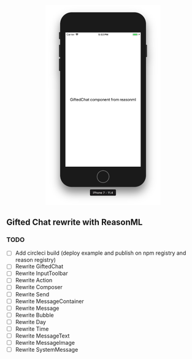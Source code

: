 <p align="center">
  <img width=300 src="https://raw.githubusercontent.com/xcarpentier/bs-react-native-gifted-chat/master/docs/screenshot.png">
</p>

## Gifted Chat rewrite with ReasonML

### TODO
* [ ] Add circleci build (deploy example and publish on npm registry and reason registry)
* [ ] Rewrite GiftedChat
* [ ] Rewrite InputToolbar
* [ ] Rewrite Action
* [ ] Rewrite Composer
* [ ] Rewrite Send
* [ ] Rewrite MessageContainer
* [ ] Rewrite Message
* [ ] Rewrite Bubble
* [ ] Rewrite Day
* [ ] Rewrite Time
* [ ] Rewrite MessageText
* [ ] Rewrite MessageImage
* [ ] Rewrite SystemMessage
